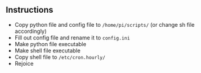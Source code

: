 ## Instructions
* Copy python file and config file to `/home/pi/scripts/` (or change sh file accordingly)
* Fill out config file and rename it to `config.ini`
* Make python file executable
* Make shell file executable
* Copy shell file to `/etc/cron.hourly/`
* Rejoice